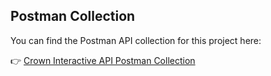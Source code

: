 ## Postman Collection

You can find the Postman API collection for this project here:

👉 [Crown Interactive API Postman Collection](https://github.com/akindave/code_challenge/blob/main/Crown%20Interactive%20Api.postman_collection.json)
